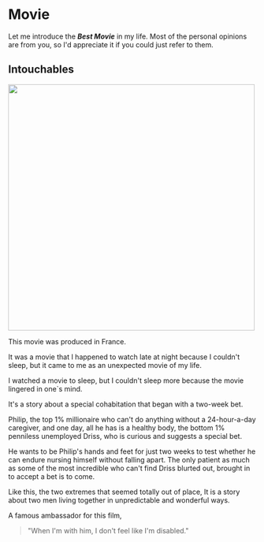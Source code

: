 # Movie
Let me introduce the **_Best Movie_** in my life.
Most of the personal opinions are from you, so I'd appreciate it if you could just refer to them.

## Intouchables

<img src="https://t1.daumcdn.net/cfile/18518C4F4F2F710A23?original" width="500" height="500">


This movie was produced in France.

It was a movie that I happened to watch late at night because I couldn't sleep, but it came to me as an unexpected movie of my life.

I watched a movie to sleep, but I couldn't sleep more because the movie lingered in one`s mind.

It's a story about a special cohabitation that began with a two-week bet.

Philip, the top 1% millionaire who can't do anything without a 24-hour-a-day caregiver, and one day, all he has is a healthy body, the bottom 1% penniless unemployed Driss, who is curious and suggests a special bet.

He wants to be Philip's hands and feet for just two weeks to test whether he can endure nursing himself without falling apart.
The only patient as much as some of the most incredible who can't find Driss blurted out, brought in to accept a bet is to come.

Like this, the two extremes that seemed totally out of place,
It is a story about two men living together in unpredictable and wonderful ways.

A famous ambassador for this film,
> "When I'm with him, I don't feel like I'm disabled."

